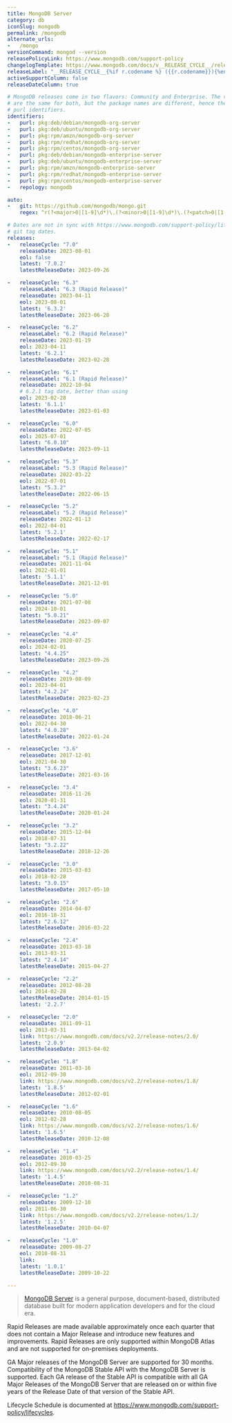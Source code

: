 ```yaml
---
title: MongoDB Server
category: db
iconSlug: mongodb
permalink: /mongodb
alternate_urls:
-   /mongo
versionCommand: mongod --version
releasePolicyLink: https://www.mongodb.com/support-policy
changelogTemplate: https://www.mongodb.com/docs/v__RELEASE_CYCLE__/release-notes/__RELEASE_CYCLE__/
releaseLabel: "__RELEASE_CYCLE__{%if r.codename %} ({{r.codename}}){%endif%}"
activeSupportColumn: false
releaseDateColumn: true

# MongoDB releases come in two flavors: Community and Enterprise. The versioning/releases
# are the same for both, but the package names are different, hence the two different
# purl identifiers.
identifiers:
-   purl: pkg:deb/debian/mongodb-org-server
-   purl: pkg:deb/ubuntu/mongodb-org-server
-   purl: pkg:rpm/amzn/mongodb-org-server
-   purl: pkg:rpm/redhat/mongodb-org-server
-   purl: pkg:rpm/centos/mongodb-org-server
-   purl: pkg:deb/debian/mongodb-enterprise-server
-   purl: pkg:deb/ubuntu/mongodb-enterprise-server
-   purl: pkg:rpm/amzn/mongodb-enterprise-server
-   purl: pkg:rpm/redhat/mongodb-enterprise-server
-   purl: pkg:rpm/centos/mongodb-enterprise-server
-   repology: mongodb

auto:
-   git: https://github.com/mongodb/mongo.git
    regex: ^r(?<major>0|[1-9]\d*)\.(?<minor>0|[1-9]\d*)\.(?<patch>0|[1-9]\d*)$

# Dates are not in sync with https://www.mongodb.com/support-policy/lifecycles because we are using
# git tag dates.
releases:
-   releaseCycle: "7.0"
    releaseDate: 2023-08-01
    eol: false
    latest: '7.0.2'
    latestReleaseDate: 2023-09-26

-   releaseCycle: "6.3"
    releaseLabel: "6.3 (Rapid Release)"
    releaseDate: 2023-04-11
    eol: 2023-08-01
    latest: '6.3.2'
    latestReleaseDate: 2023-06-28

-   releaseCycle: "6.2"
    releaseLabel: "6.2 (Rapid Release)"
    releaseDate: 2023-01-19
    eol: 2023-04-11
    latest: '6.2.1'
    latestReleaseDate: 2023-02-28

-   releaseCycle: "6.1"
    releaseLabel: "6.1 (Rapid Release)"
    releaseDate: 2022-10-04
    # 6.2.1 tag date, better than using
    eol: 2023-02-28
    latest: '6.1.1'
    latestReleaseDate: 2023-01-03

-   releaseCycle: "6.0"
    releaseDate: 2022-07-05
    eol: 2025-07-01
    latest: "6.0.10"
    latestReleaseDate: 2023-09-11

-   releaseCycle: "5.3"
    releaseLabel: "5.3 (Rapid Release)"
    releaseDate: 2022-03-22
    eol: 2022-07-01
    latest: "5.3.2"
    latestReleaseDate: 2022-06-15

-   releaseCycle: "5.2"
    releaseLabel: "5.2 (Rapid Release)"
    releaseDate: 2022-01-13
    eol: 2022-04-01
    latest: '5.2.1'
    latestReleaseDate: 2022-02-17

-   releaseCycle: "5.1"
    releaseLabel: "5.1 (Rapid Release)"
    releaseDate: 2021-11-04
    eol: 2022-01-01
    latest: '5.1.1'
    latestReleaseDate: 2021-12-01

-   releaseCycle: "5.0"
    releaseDate: 2021-07-08
    eol: 2024-10-01
    latest: "5.0.21"
    latestReleaseDate: 2023-09-07

-   releaseCycle: "4.4"
    releaseDate: 2020-07-25
    eol: 2024-02-01
    latest: "4.4.25"
    latestReleaseDate: 2023-09-26

-   releaseCycle: "4.2"
    releaseDate: 2019-08-09
    eol: 2023-04-01
    latest: "4.2.24"
    latestReleaseDate: 2023-02-23

-   releaseCycle: "4.0"
    releaseDate: 2018-06-21
    eol: 2022-04-30
    latest: "4.0.28"
    latestReleaseDate: 2022-01-24

-   releaseCycle: "3.6"
    releaseDate: 2017-12-01
    eol: 2021-04-30
    latest: "3.6.23"
    latestReleaseDate: 2021-03-16

-   releaseCycle: "3.4"
    releaseDate: 2016-11-26
    eol: 2020-01-31
    latest: "3.4.24"
    latestReleaseDate: 2020-01-24

-   releaseCycle: "3.2"
    releaseDate: 2015-12-04
    eol: 2018-07-31
    latest: "3.2.22"
    latestReleaseDate: 2018-12-26

-   releaseCycle: "3.0"
    releaseDate: 2015-03-03
    eol: 2018-02-28
    latest: "3.0.15"
    latestReleaseDate: 2017-05-10

-   releaseCycle: "2.6"
    releaseDate: 2014-04-07
    eol: 2016-10-31
    latest: "2.6.12"
    latestReleaseDate: 2016-03-22

-   releaseCycle: "2.4"
    releaseDate: 2013-03-18
    eol: 2013-03-31
    latest: "2.4.14"
    latestReleaseDate: 2015-04-27

-   releaseCycle: "2.2"
    releaseDate: 2012-08-28
    eol: 2014-02-28
    latestReleaseDate: 2014-01-15
    latest: '2.2.7'

-   releaseCycle: "2.0"
    releaseDate: 2011-09-11
    eol: 2013-03-31
    link: https://www.mongodb.com/docs/v2.2/release-notes/2.0/
    latest: '2.0.9'
    latestReleaseDate: 2013-04-02

-   releaseCycle: "1.8"
    releaseDate: 2011-03-16
    eol: 2012-09-30
    link: https://www.mongodb.com/docs/v2.2/release-notes/1.8/
    latest: '1.8.5'
    latestReleaseDate: 2012-02-01

-   releaseCycle: "1.6"
    releaseDate: 2010-08-05
    eol: 2012-02-28
    link: https://www.mongodb.com/docs/v2.2/release-notes/1.6/
    latest: '1.6.5'
    latestReleaseDate: 2010-12-08

-   releaseCycle: "1.4"
    releaseDate: 2010-03-25
    eol: 2012-09-30
    link: https://www.mongodb.com/docs/v2.2/release-notes/1.4/
    latest: '1.4.5'
    latestReleaseDate: 2010-08-31

-   releaseCycle: "1.2"
    releaseDate: 2009-12-10
    eol: 2011-06-30
    link: https://www.mongodb.com/docs/v2.2/release-notes/1.2/
    latest: '1.2.5'
    latestReleaseDate: 2010-04-07

-   releaseCycle: "1.0"
    releaseDate: 2009-08-27
    eol: 2010-08-31
    link:
    latest: '1.0.1'
    latestReleaseDate: 2009-10-22

---
```


> [MongoDB Server](https://www.mongodb.com/) is a general purpose, document-based, distributed
> database built for modern application developers and for the cloud era.

Rapid Releases are made available approximately once each quarter that does not contain a Major
Release and introduce new features and improvements. Rapid Releases are only supported within
MongoDB Atlas and are not supported for on-premises deployments.

GA Major releases of the MongoDB Server are supported for 30 months. Compatibility of the MongoDB
Stable API with the MongoDB Server is supported. Each GA release of the Stable API is compatible
with all GA Major Releases of the MongoDB Server that are released on or within five years of the
Release Date of that version of the Stable API.

Lifecycle Schedule is documented at <https://www.mongodb.com/support-policy/lifecycles>.
